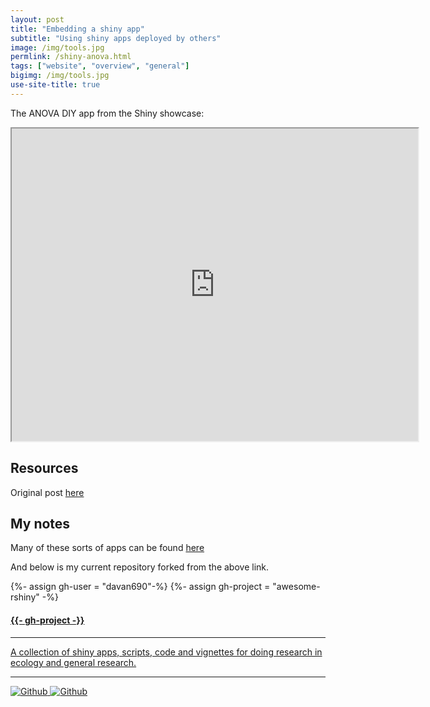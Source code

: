 ```yaml
---
layout: post
title: "Embedding a shiny app"
subtitle: "Using shiny apps deployed by others"
image: /img/tools.jpg
permlink: /shiny-anova.html
tags: ["website", "overview", "general"]
bigimg: /img/tools.jpg
use-site-title: true
---
```


The ANOVA DIY app from the Shiny showcase:

<iframe width="650" height="500" src="https://pecostats.shinyapps.io/DIY_ANOVA/"> </iframe>

## Resources

Original post [here](https://www.brettory.com/2018/02/embedding-a-shiny-app-in-blogdown/)

## My notes

Many of these sorts of apps can be found [here](https://grabear.github.io/awesome-rshiny/)

And below is my current repository forked from the above link.

<div class="spacer"></div>
<div class="row text-center">
    <div class="project-card">
      {%- assign gh-user = "davan690"-%}
      {%- assign gh-project = "awesome-rshiny" -%}
      <a target="_blank" href="https://github.com/{{- gh-user -}}/{{- gh-project -}}" class="project-link" title="Go to Github Poject Page">
        <span class="fa-stack fa-4x">
          <i class="fa fa-circle fa-stack-2x stack-color"></i>
          <i class="fa fa-terminal fa-stack-1x fa-inverse"></i>
        </span>
        <h4>{{- gh-project -}}</h4>
        <hr class="seperator">
        <p class="text-muted">A collection of shiny apps, scripts, code and vignettes for doing research in ecology and general research. </p>
        <hr class="seperator">
        <img src="https://img.shields.io/github/forks/{{- gh-user -}}/{{- gh-project -}}.svg?style=social&label=Fork" alt="Github" title="Github Forks">
        <img src="https://img.shields.io/github/stars/{{- gh-user -}}/{{- gh-project -}}.svg?style=social&label=Stars" alt="Github" title="Github Stars">
      </a>
  </div>